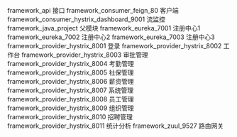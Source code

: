 framework_api 接口
framework_consumer_feign_80 客户端
framework_consumer_hystrix_dashboard_9001 流监控
framework_java_project 父模块
framework_eureka_7001 注册中心1
framework_eureka_7002 注册中心2
framework_eureka_7003 注册中心3
framework_provider_hystrix_8001 登录
framework_provider_hystrix_8002 工作台
framework_provider_hystrix_8003 审批管理
framework_provider_hystrix_8004 考勤管理
framework_provider_hystrix_8005 社保管理
framework_provider_hystrix_8006 薪资管理
framework_provider_hystrix_8007 系统管理
framework_provider_hystrix_8008 员工管理
framework_provider_hystrix_8009 组织管理
framework_provider_hystrix_8010 招聘管理
framework_provider_hystrix_8011 统计分析
framework_zuul_9527 路由网关
